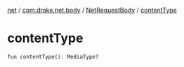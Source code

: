[net](../../index.md) / [com.drake.net.body](../index.md) / [NetRequestBody](index.md) / [contentType](./content-type.md)

# contentType

`fun contentType(): MediaType?`